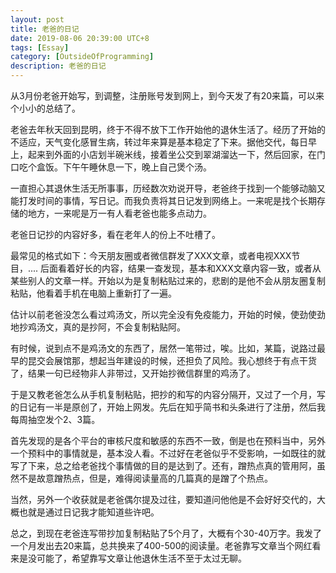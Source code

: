 ```yaml
---
layout: post
title: 老爸的日记
date: 2019-08-06 20:39:00 UTC+8
tags: [Essay]
category: [OutsideOfProgramming]
description: 老爸的日记
---
```


从3月份老爸开始写，到调整，注册账号发到网上，到今天发了有20来篇，可以来个小小的总结了。

<!-- more -->

老爸去年秋天回到昆明，终于不得不放下工作开始他的退休生活了。经历了开始的不适应，天气变化感冒生病，转过年来算是基本稳定了下来。据他交代，每日早上，起来到外面的小店划半碗米线，接着坐公交到翠湖溜达一下，然后回家，在门口吃个盒饭。下午午睡休息一下，晚上自己煲个汤。

一直担心其退休生活无所事事，历经数次劝说开导，老爸终于找到一个能够动脑又能打发时间的事情，写日记。而我负责将其日记发到网络上。一来呢是找个长期存储的地方，一来呢是万一有人看老爸也能多点动力。
 

老爸日记抄的内容好多，看在老年人的份上不吐槽了。

最常见的格式如下：今天朋友圈或者微信群发了XXX文章，或者电视XXX节目，....
后面看着好长的内容，结果一查发现，基本和XXX文章内容一致，或者从某些别人的文章一样。开始以为是复制粘贴过来的，悲剧的是他不会从朋友圈复制粘贴，他看着手机在电脑上重新打了一遍。
 
估计以前老爸没怎么看过鸡汤文，所以完全没有免疫能力，开始的时候，使劲使劲地抄鸡汤文，真的是抄阿，不会复制粘贴阿。
 
有时候，说到点不是鸡汤文的东西了，居然一笔带过，唉。比如，某篇，说路过最早的昆交会展馆那，想起当年建设的时候，还担负了风险。我心想终于有点干货了，结果一句已经物非人非带过，又开始抄微信群里的鸡汤了。
 
于是又教老爸怎么从手机复制粘贴，把抄的和写的内容分隔开，又过了一个月，写的日记有一半是原创了，开始上网发。先后在知乎简书和头条进行了注册，然后我每周抽空发个2、3篇。
 
首先发现的是各个平台的审核尺度和敏感的东西不一致，倒是也在预料当中，另外一个预料中的事情就是，基本没人看。不过好在老爸似乎不受影响，一如既往的就写了下来，总之给老爸找个事情做的目的是达到了。还有，蹭热点真的管用阿，虽然不是故意蹭热点，但是，难得阅读量高的几篇真的是蹭了个热点。
 
当然，另外一个收获就是老爸偶尔提及过往，要知道问他他是不会好好交代的，大概也就是通过日记我才能知道些许吧。

总之，到现在老爸连写带抄加复制粘贴了5个月了，大概有个30-40万字。我发了一个月发出去20来篇，总共换来了400-500的阅读量。老爸靠写文章当个网红看来是没可能了，希望靠写文章让他退休生活不至于太过无聊。 
